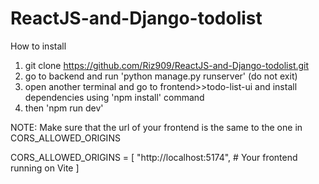 # ReactJS-and-Django-todolist
 
How to install

1. git clone https://github.com/Riz909/ReactJS-and-Django-todolist.git
2. go to backend and run 'python manage.py runserver' (do not exit)
3. open another terminal and go to frontend>>todo-list-ui and install dependencies using  'npm install' command
4. then 'npm run dev' 

NOTE: 
Make sure that the url of your frontend is the same to the one in CORS_ALLOWED_ORIGINS

CORS_ALLOWED_ORIGINS = [
     "http://localhost:5174",  # Your frontend running on Vite
]

   
